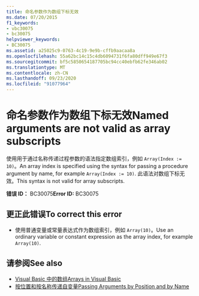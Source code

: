 ```yaml
---
title: 命名参数作为数组下标无效
ms.date: 07/20/2015
f1_keywords:
- vbc30075
- bc30075
helpviewer_keywords:
- BC30075
ms.assetid: a25025c9-0763-4c19-9e9b-cffb9aacaa8a
ms.openlocfilehash: 55a62bc14c15c4db6094731f6fa80dff949e67f3
ms.sourcegitcommit: bf5c5850654187705bc94cc40ebfb62fe346ab02
ms.translationtype: MT
ms.contentlocale: zh-CN
ms.lasthandoff: 09/23/2020
ms.locfileid: "91077964"
---
```

# <a name="named-arguments-are-not-valid-as-array-subscripts"></a><span data-ttu-id="88701-102">命名参数作为数组下标无效</span><span class="sxs-lookup"><span data-stu-id="88701-102">Named arguments are not valid as array subscripts</span></span>

<span data-ttu-id="88701-103">使用用于通过名称传递过程参数的语法指定数组索引，例如 `Array(Index := 10)`。</span><span class="sxs-lookup"><span data-stu-id="88701-103">An array index is specified using the syntax for passing a procedure argument by name, for example `Array(Index := 10)`.</span></span> <span data-ttu-id="88701-104">此语法对数组下标无效。</span><span class="sxs-lookup"><span data-stu-id="88701-104">This syntax is not valid for array subscripts.</span></span>  
  
 <span data-ttu-id="88701-105">**错误 ID：** BC30075</span><span class="sxs-lookup"><span data-stu-id="88701-105">**Error ID:** BC30075</span></span>  
  
## <a name="to-correct-this-error"></a><span data-ttu-id="88701-106">更正此错误</span><span class="sxs-lookup"><span data-stu-id="88701-106">To correct this error</span></span>  
  
- <span data-ttu-id="88701-107">使用普通变量或常量表达式作为数组索引，例如 `Array(10)`。</span><span class="sxs-lookup"><span data-stu-id="88701-107">Use an ordinary variable or constant expression as the array index, for example `Array(10)`.</span></span>  
  
## <a name="see-also"></a><span data-ttu-id="88701-108">请参阅</span><span class="sxs-lookup"><span data-stu-id="88701-108">See also</span></span>

- [<span data-ttu-id="88701-109">Visual Basic 中的数组</span><span class="sxs-lookup"><span data-stu-id="88701-109">Arrays in Visual Basic</span></span>](../programming-guide/language-features/arrays/index.md)
- [<span data-ttu-id="88701-110">按位置和按名称传递自变量</span><span class="sxs-lookup"><span data-stu-id="88701-110">Passing Arguments by Position and by Name</span></span>](../programming-guide/language-features/procedures/passing-arguments-by-position-and-by-name.md)
